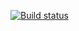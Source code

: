 [![Build status](https://ci.appveyor.com/api/projects/status/vleqok154lnw15fe?svg=true)](https://ci.appveyor.com/project/1000karat/testweb)